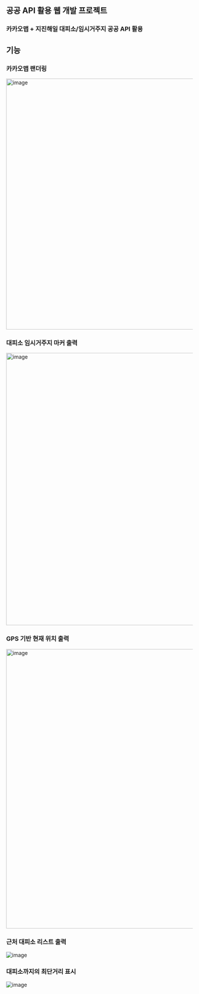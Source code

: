 ## 공공 API 활용 웹 개발 프로젝트
### 카카오맵 + 지진해일 대피소/임시거주지 공공 API 활용
## 기능
### 카카오맵 랜더링
<img width="676" alt="image" src="https://github.com/user-attachments/assets/0f23a32e-8965-4ba7-b83b-c2dda749fddd">

### 대피소 임시거주지 마커 출력
<img width="734" alt="image" src="https://github.com/user-attachments/assets/1bb8b561-3223-4b91-836f-626233e63e83">

### GPS 기반 현재 위치 출력
<img width="753" alt="image" src="https://github.com/user-attachments/assets/5e0c1610-6b4e-4b97-8293-1f475a5bea33">

### 근처 대피소 리스트 출력
![image](https://github.com/user-attachments/assets/113d2d09-fb11-4aab-857c-aeff03a78c94)

### 대피소까지의 최단거리 표시
![image](https://github.com/user-attachments/assets/6aea83e7-7c94-48ee-8826-05cef042968c)
